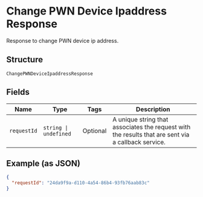 
# Change PWN Device Ipaddress Response

Response to change PWN device ip address.

## Structure

`ChangePWNDeviceIpaddressResponse`

## Fields

| Name | Type | Tags | Description |
|  --- | --- | --- | --- |
| `requestId` | `string \| undefined` | Optional | A unique string that associates the request with the results that are sent via a callback service. |

## Example (as JSON)

```json
{
  "requestId": "24da9f9a-d110-4a54-86b4-93fb76aab83c"
}
```


